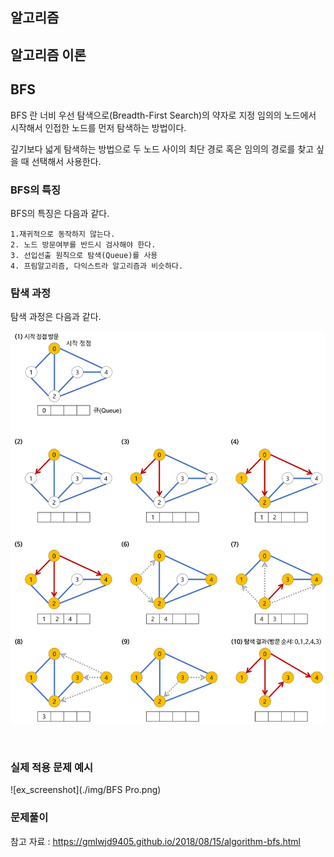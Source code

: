 ## 알고리즘 

## 알고리즘 이론


## BFS

BFS 란 너비 우선 탐색으로(Breadth-First Search)의 약자로 지정 임의의 노드에서 시작해서 인접한 노드를 먼저 탐색하는 방법이다.

깊기보다 넓게 탐색하는 방법으로 두 노드 사이의 최단 경로 혹은 임의의 경로를 찾고 싶을 때 선택해서 사용한다.


### BFS의 특징

BFS의 특징은 다음과 같다.

    1.재귀적으로 동작하지 않는다.
    2. 노드 방문여부를 반드시 검사해야 한다.
    3. 선입선출 원칙으로 탐색(Queue)를 사용
    4. 프림알고리즘, 다익스트라 알고리즘과 비슷하다.
### 탐색 과정

탐색 과정은 다음과 같다.

![ex_screenshot](./img/BFS.png)

<br>


### 실제 적용 문제 예시

![ex_screenshot](./img/BFS Pro.png)


### 문제풀이


참고 자료 : https://gmlwjd9405.github.io/2018/08/15/algorithm-bfs.html
